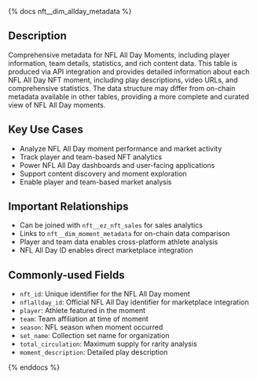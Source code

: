 {% docs nft__dim_allday_metadata %}
## Description
Comprehensive metadata for NFL All Day Moments, including player information, team details, statistics, and rich content data. This table is produced via API integration and provides detailed information about each NFL All Day NFT moment, including play descriptions, video URLs, and comprehensive statistics. The data structure may differ from on-chain metadata available in other tables, providing a more complete and curated view of NFL All Day moments.

## Key Use Cases
- Analyze NFL All Day moment performance and market activity
- Track player and team-based NFT analytics
- Power NFL All Day dashboards and user-facing applications
- Support content discovery and moment exploration
- Enable player and team-based market analysis

## Important Relationships
- Can be joined with `nft__ez_nft_sales` for sales analytics
- Links to `nft__dim_moment_metadata` for on-chain data comparison
- Player and team data enables cross-platform athlete analysis
- NFL All Day ID enables direct marketplace integration

## Commonly-used Fields
- `nft_id`: Unique identifier for the NFL All Day moment
- `nflallday_id`: Official NFL All Day identifier for marketplace integration
- `player`: Athlete featured in the moment
- `team`: Team affiliation at time of moment
- `season`: NFL season when moment occurred
- `set_name`: Collection set name for organization
- `total_circulation`: Maximum supply for rarity analysis
- `moment_description`: Detailed play description

{% enddocs %} 